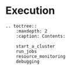 # Execution

```{eval-rst}
.. toctree::
    :maxdepth: 2
    :caption: Contents:

    start_a_cluster
    run_jobs
    resource_monitoring
    debugging
```
